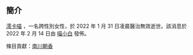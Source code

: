 ## 簡介

[澪卡喵](https://twitter.com/MiocardMeow) ，一名跨性別女性，於 2022 年 1 月 31 日凌晨醫治無效逝世。該消息於 2022 年 2 月 14 日由 [喵小白](https://twitter.com/pizyj/status/1492928433172582400?s=21) 發佈。 

條目貢獻：[南川朝香](https://twitter.com/nkw45)
